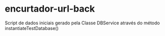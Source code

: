 # encurtador-url-back
Script de dados iniciais gerado pela Classe DBService através do método instantiateTestDatabase()
